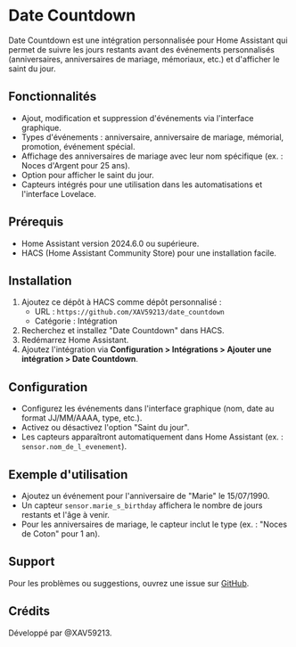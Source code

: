 # Date Countdown

Date Countdown est une intégration personnalisée pour Home Assistant qui permet de suivre les jours restants avant des événements personnalisés (anniversaires, anniversaires de mariage, mémoriaux, etc.) et d'afficher le saint du jour.

## Fonctionnalités
- Ajout, modification et suppression d'événements via l'interface graphique.
- Types d'événements : anniversaire, anniversaire de mariage, mémorial, promotion, événement spécial.
- Affichage des anniversaires de mariage avec leur nom spécifique (ex. : Noces d'Argent pour 25 ans).
- Option pour afficher le saint du jour.
- Capteurs intégrés pour une utilisation dans les automatisations et l'interface Lovelace.

## Prérequis
- Home Assistant version 2024.6.0 ou supérieure.
- HACS (Home Assistant Community Store) pour une installation facile.

## Installation
1. Ajoutez ce dépôt à HACS comme dépôt personnalisé :
   - URL : `https://github.com/XAV59213/date_countdown`
   - Catégorie : Intégration
2. Recherchez et installez "Date Countdown" dans HACS.
3. Redémarrez Home Assistant.
4. Ajoutez l'intégration via **Configuration > Intégrations > Ajouter une intégration > Date Countdown**.

## Configuration
- Configurez les événements dans l'interface graphique (nom, date au format JJ/MM/AAAA, type, etc.).
- Activez ou désactivez l'option "Saint du jour".
- Les capteurs apparaîtront automatiquement dans Home Assistant (ex. : `sensor.nom_de_l_evenement`).

## Exemple d'utilisation
- Ajoutez un événement pour l'anniversaire de "Marie" le 15/07/1990.
- Un capteur `sensor.marie_s_birthday` affichera le nombre de jours restants et l'âge à venir.
- Pour les anniversaires de mariage, le capteur inclut le type (ex. : "Noces de Coton" pour 1 an).

## Support
Pour les problèmes ou suggestions, ouvrez une issue sur [GitHub](https://github.com/XAV59213/date_countdown).

## Crédits
Développé par @XAV59213.
